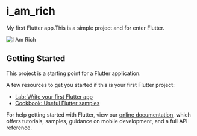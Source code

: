 # i_am_rich

My first Flutter app.This is a simple project and for enter Flutter.

![I Am Rich](https://github.com/BatuhanAydonerDev/i_am_rich/blob/master/Screenshots/app_image.png)

## Getting Started

This project is a starting point for a Flutter application.

A few resources to get you started if this is your first Flutter project:

- [Lab: Write your first Flutter app](https://flutter.dev/docs/get-started/codelab)
- [Cookbook: Useful Flutter samples](https://flutter.dev/docs/cookbook)

For help getting started with Flutter, view our
[online documentation](https://flutter.dev/docs), which offers tutorials,
samples, guidance on mobile development, and a full API reference.
